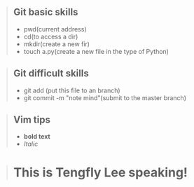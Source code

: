 > ## Git basic skills
> - pwd(current address)
> - cd(to access a dir)
> - mkdir(create a new fir)
> - touch a.py(create a new file in the type of Python)

> ## Git difficult skills
> - git add <text name>(put this file to an branch)
> - git commit -m "note mind"(submit to the master branch)

> ## Vim tips
> - **bold text**
> - *Italic*

> # This is Tengfly Lee speaking!

